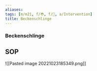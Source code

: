 ```yaml
---
aliases: 
tags: [m/m21, f/⛑️, f/🔪, a/Intervention]
title: Beckenschlinge
---
```

### Beckenschlinge

## SOP
![[Pasted image 20221023185349.png]]
